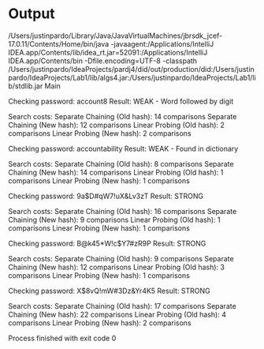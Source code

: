 # Output
/Users/justinpardo/Library/Java/JavaVirtualMachines/jbrsdk_jcef-17.0.11/Contents/Home/bin/java -javaagent:/Applications/IntelliJ IDEA.app/Contents/lib/idea_rt.jar=52091:/Applications/IntelliJ IDEA.app/Contents/bin -Dfile.encoding=UTF-8 -classpath /Users/justinpardo/IdeaProjects/pardj4/did/out/production/did:/Users/justinpardo/IdeaProjects/Lab1/lib/algs4.jar:/Users/justinpardo/IdeaProjects/Lab1/lib/stdlib.jar Main

Checking password: account8
Result: WEAK - Word followed by digit

Search costs:
Separate Chaining (Old hash): 14 comparisons
Separate Chaining (New hash): 12 comparisons
Linear Probing (Old hash): 2 comparisons
Linear Probing (New hash): 2 comparisons

Checking password: accountability
Result: WEAK - Found in dictionary

Search costs:
Separate Chaining (Old hash): 8 comparisons
Separate Chaining (New hash): 14 comparisons
Linear Probing (Old hash): 1 comparisons
Linear Probing (New hash): 1 comparisons

Checking password: 9a$D#qW7!uX&Lv3zT
Result: STRONG

Search costs:
Separate Chaining (Old hash): 16 comparisons
Separate Chaining (New hash): 9 comparisons
Linear Probing (Old hash): 1 comparisons
Linear Probing (New hash): 1 comparisons

Checking password: B@k45*W!c$Y7#zR9P
Result: STRONG

Search costs:
Separate Chaining (Old hash): 9 comparisons
Separate Chaining (New hash): 12 comparisons
Linear Probing (Old hash): 3 comparisons
Linear Probing (New hash): 1 comparisons

Checking password: X$8vQ!mW#3Dz&Yr4K5
Result: STRONG

Search costs:
Separate Chaining (Old hash): 17 comparisons
Separate Chaining (New hash): 22 comparisons
Linear Probing (Old hash): 4 comparisons
Linear Probing (New hash): 2 comparisons

Process finished with exit code 0

